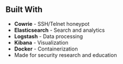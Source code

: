 <section className="builtwith-section">
  <h2><strong>Built With</strong></h2>

  <ul className="builtwith-list">
    <li><strong>Cowrie</strong> - SSH/Telnet honeypot</li>
    <li><strong>Elasticsearch</strong> - Search and analytics</li>
    <li><strong>Logstash</strong> - Data processing</li>
    <li><strong>Kibana</strong> - Visualization</li>
    <li><strong>Docker</strong> - Containerization</li>
    <li>Made for security research and education</li>
  </ul>
</section>
